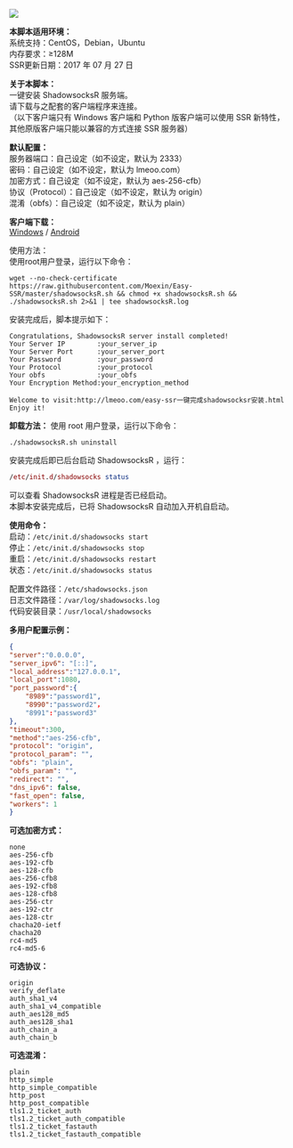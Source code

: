 ![][1]

**本脚本适用环境：**  
系统支持：CentOS，Debian，Ubuntu  
内存要求：≥128M  
SSR更新日期：2017 年 07 月 27 日  

**关于本脚本：**  
一键安装 ShadowsocksR 服务端。  
请下载与之配套的客户端程序来连接。    
（以下客户端只有 Windows 客户端和 Python 版客户端可以使用 SSR 新特性，其他原版客户端只能以兼容的方式连接 SSR 服务器）  

**默认配置：**  
服务器端口：自己设定（如不设定，默认为 2333）  
密码：自己设定（如不设定，默认为 lmeoo.com）  
加密方式：自己设定（如不设定，默认为 aes-256-cfb）  
协议（Protocol）：自己设定（如不设定，默认为 origin）  
混淆（obfs）：自己设定（如不设定，默认为 plain）  

**客户端下载：**  
[Windows][2] / [Android][3]

使用方法：  
使用root用户登录，运行以下命令：

``` vim
wget --no-check-certificate https://raw.githubusercontent.com/Moexin/Easy-SSR/master/shadowsocksR.sh && chmod +x shadowsocksR.sh && ./shadowsocksR.sh 2>&1 | tee shadowsocksR.log
```
安装完成后，脚本提示如下：

``` oxygene
Congratulations, ShadowsocksR server install completed!
Your Server IP        :your_server_ip
Your Server Port      :your_server_port
Your Password         :your_password
Your Protocol         :your_protocol
Your obfs             :your_obfs
Your Encryption Method:your_encryption_method

Welcome to visit:http://lmeoo.com/easy-ssr一键完成shadowsocksr安装.html
Enjoy it!
```
**卸载方法：**
使用 root 用户登录，运行以下命令：
``` stylus
./shadowsocksR.sh uninstall
```
安装完成后即已后台启动 ShadowsocksR ，运行：

``` maxima
/etc/init.d/shadowsocks status
```
可以查看 ShadowsocksR 进程是否已经启动。  
本脚本安装完成后，已将 ShadowsocksR 自动加入开机自启动。

**使用命令：**  
启动：`/etc/init.d/shadowsocks start`  
停止：`/etc/init.d/shadowsocks stop`  
重启：`/etc/init.d/shadowsocks restart`  
状态：`/etc/init.d/shadowsocks status`  

配置文件路径：`/etc/shadowsocks.json`  
日志文件路径：`/var/log/shadowsocks.log`  
代码安装目录：`/usr/local/shadowsocks`  

**多用户配置示例：**

``` json
{
"server":"0.0.0.0",
"server_ipv6": "[::]",
"local_address":"127.0.0.1",
"local_port":1080,
"port_password":{
    "8989":"password1",
    "8990":"password2"，
    "8991":"password3"
},
"timeout":300,
"method":"aes-256-cfb",
"protocol": "origin",
"protocol_param": "",
"obfs": "plain",
"obfs_param": "",
"redirect": "",
"dns_ipv6": false,
"fast_open": false,
"workers": 1
}
```
**可选加密方式：**

``` lsl
none
aes-256-cfb
aes-192-cfb
aes-128-cfb
aes-256-cfb8
aes-192-cfb8
aes-128-cfb8
aes-256-ctr
aes-192-ctr
aes-128-ctr
chacha20-ietf
chacha20
rc4-md5
rc4-md5-6
```
**可选协议：**

``` smali
origin
verify_deflate
auth_sha1_v4
auth_sha1_v4_compatible
auth_aes128_md5
auth_aes128_sha1
auth_chain_a
auth_chain_b
```
**可选混淆：**

``` lsl
plain
http_simple
http_simple_compatible
http_post
http_post_compatible
tls1.2_ticket_auth
tls1.2_ticket_auth_compatible
tls1.2_ticket_fastauth
tls1.2_ticket_fastauth_compatible
```


  [1]: http://imglf.nosdn.127.net/img/cEczVHlUNlVvWHpQS3BqamozeGRxaXY1eXJueFBnQks2OXQvNHFPTXFhOWtySDJYWjN2TGRRPT0.png
  [2]: https://raw.githubusercontent.com/Moexin/Easy-SSR/master/ShadowsocksR-4.7.0-win.7z
  [3]: https://raw.githubusercontent.com/Moexin/Easy-SSR/master/ssr_3.4.0.6.apk